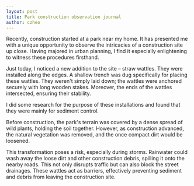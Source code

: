 ```yaml
---
layout: post
title: Park construction observation journal
author: czheo
---
```


Recently, construction started at a park near my home. It has presented me with a unique opportunity to observe the intricacies of a construction site up close. Having majored in urban planning, I find it especially enlightening to witness these procedures firsthand.

Just today, I noticed a new addition to the site – straw wattles. They were installed along the edges. A shallow trench was dug specifically for placing these wattles. They weren't simply laid down; the wattles were anchored securely with long wooden stakes. Moreover, the ends of the wattles intersected, ensuring their stability.

I did some research for the purpose of these installations and found that they were mainly for sediment control.

Before construction, the park's terrain was covered by a dense spread of wild plants, holding the soil together. However, as construction advanced, the natural vegetation was removed, and the once compact dirt would be loosened.

This transformation poses a risk, especially during storms. Rainwater could wash away the loose dirt and other construction debris, spilling it onto the nearby roads. This not only disrupts traffic but can also block the street drainages. These wattles act as barriers, effectively preventing sediment and debris from leaving the construction site.